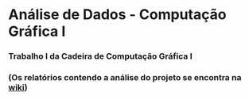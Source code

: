 
# Análise de Dados - Computação Gráfica I

### Trabalho I da Cadeira de Computação Gráfica I

### (Os relatórios contendo a análise do projeto se encontra na [wiki](https://github.com/allanmoreira/computacao_grafica_I/wiki))

